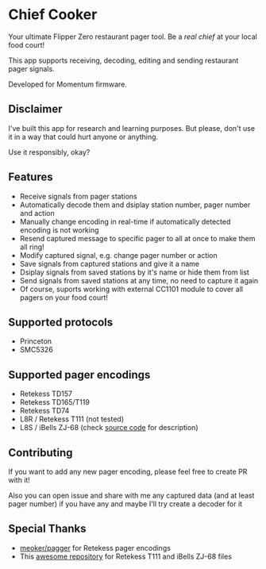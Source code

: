 # Chief Cooker
Your ultimate Flipper Zero restaurant pager tool. Be a _real chief_ at your local food court!

This app supports receiving, decoding, editing and sending restaurant pager signals. 

Developed for Momentum firmware. 

## Disclaimer
I've built this app for research and learning purposes. But please, don't use it in a way that could hurt anyone or anything.

Use it responsibly, okay?

## Features
- Receive signals from pager stations
- Automatically decode them and dsiplay station number, pager number and action
- Manually change encoding in real-time if automatically detected encoding is not working
- Resend captured message to specific pager to all at once to make them all ring!
- Modify captured signal, e.g. change pager number or action
- Save signals from captured stations and give it a name
- Dsiplay signals from saved stations by it's name or hide them from list
- Send signals from saved stations at any time, no need to capture it again
- Of course, suports working with external CC1101 module to cover all pagers on your food court! 

## Supported protocols
- Princeton
- SMC5326

## Supported pager encodings
- Retekess TD157
- Retekess TD165/T119
- Retekess TD74
- L8R / Retekess T111 (not tested)
- L8S / iBells ZJ-68 (check [source code](app/pager/decoder/L8SDecoder.hpp#L8) for description)

## Contributing
If you want to add any new pager encoding, please feel free to create PR with it!

Also you can open issue and share with me any captured data (and at least pager number) if you have any and maybe I'll try create a decoder for it

## Special Thanks
- [meoker/pagger](https://github.com/meoker/pagger) for Retekess pager encodings
- This [awesome repository](https://dev.xcjs.com/r0073dl053r/flipper-playground/-/tree/main/Sub-GHz/Restaurant_Pagers?ref_type=heads) for Retekess T111 and iBells ZJ-68 files
